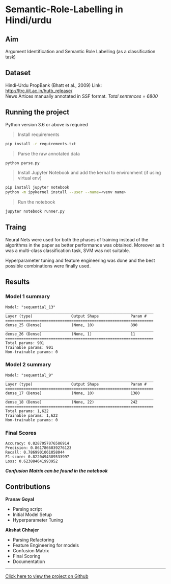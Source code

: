 # Semantic-Role-Labelling in Hindi/urdu

## Aim

Argument Identification and Semantic Role Labelling (as a classification task)

## Dataset

Hindi-Urdu PropBank (Bhatt et al., 2009)
Link: http://ltrc.iiit.ac.in/hutb_release/
<br>
News Artices manually annotated in SSF format.
*Total sentences = 6800*

## Running the project

Python version 3.6 or above is required

> Install requirements

```bash
pip install -r requirements.txt
```

> Parse the raw annotated data
```bash
python parse.py
```

> Install Jupyter Notebook and add the kernal to environment (if using virtual env)
```bash
pip install jupyter notebook
python -m ipykernel install --user --name=<venv name>
```

> Run the notebook 
```bash
jupyter notebook runner.py
```
## Traing

Neural Nets were used for both the phases of training instead of the algorithms in the paper as better performance was obtained. Moreover as it was a multi-class classification task, SVM was not suitable.

Hyperparameter tuning and feature engineering was done and the best possible combinations were finally used.
## Results

### Model 1 summary
```
Model: "sequential_13"
_________________________________________________________________
Layer (type)                 Output Shape              Param #   
=================================================================
dense_25 (Dense)             (None, 10)                890       
_________________________________________________________________
dense_26 (Dense)             (None, 1)                 11        
=================================================================
Total params: 901
Trainable params: 901
Non-trainable params: 0
```

### Model 2 summary
```
Model: "sequential_9"
_________________________________________________________________
Layer (type)                 Output Shape              Param #   
=================================================================
dense_17 (Dense)             (None, 10)                1380      
_________________________________________________________________
dense_18 (Dense)             (None, 22)                242       
=================================================================
Total params: 1,622
Trainable params: 1,622
Non-trainable params: 0
```

### Final Scores
```
Accuracy: 0.8287057876586914
Precision: 0.8617866039276123
Recall: 0.7869901061058044
F1-score: 0.8220494389533997
Loss: 0.623884641993952
```
__*Confusion Matrix can be found in the notebook*__

## Contributions

__Pranav Goyal__
- Parsing script
- Initial Model Setup
- Hyperparameter Tuning

__Akshat Chhajer__
- Parsing Refactoring
- Feature Engineering for models
- Confusion Matrix
- Final Scoring
- Documentation

---

[Click here to view the project on Github](https://github.com/Pranav174/Semantic_role_labeller)

